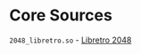 <!--
- SPDX-FileCopyrightText: 2025 Seshan Ravikumar <seshan@sineware.ca>
- SPDX-License-Identifier: FSFAP
-->

# Core Sources
`2048_libretro.so` - [Libretro 2048](https://github.com/libretro/libretro-2048)